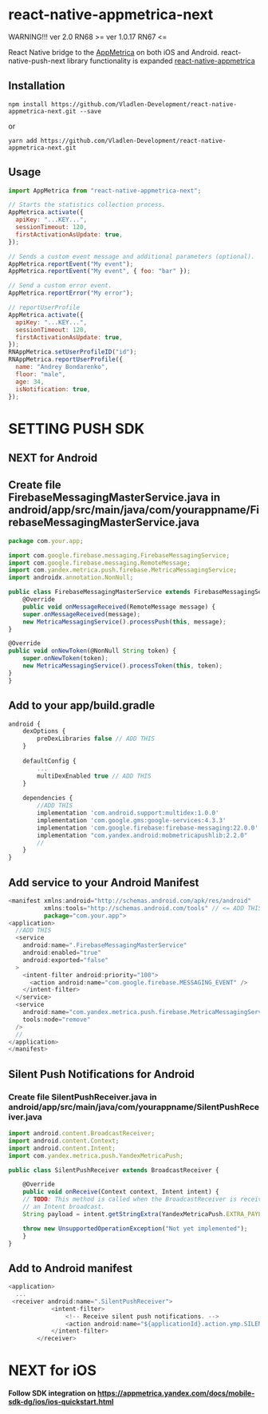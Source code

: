 # react-native-appmetrica-next

WARNING!!!
ver 2.0 RN68 >=
ver 1.0.17 RN67 <=

React Native bridge to the [AppMetrica](https://appmetrica.yandex.com/) on both iOS and Android.
react-native-push-next library functionality is expanded [react-native-appmetrica](https://github.com/yandexmobile/react-native-appmetrica)

## Installation

`npm install https://github.com/Vladlen-Development/react-native-appmetrica-next.git --save`

or

`yarn add https://github.com/Vladlen-Development/react-native-appmetrica-next.git`

## Usage

```js
import AppMetrica from "react-native-appmetrica-next";

// Starts the statistics collection process.
AppMetrica.activate({
  apiKey: "...KEY...",
  sessionTimeout: 120,
  firstActivationAsUpdate: true,
});

// Sends a custom event message and additional parameters (optional).
AppMetrica.reportEvent("My event");
AppMetrica.reportEvent("My event", { foo: "bar" });

// Send a custom error event.
AppMetrica.reportError("My error");

// reportUserProfile
AppMetrica.activate({
  apiKey: "...KEY...",
  sessionTimeout: 120,
  firstActivationAsUpdate: true,
});
RNAppMetrica.setUserProfileID("id");
RNAppMetrica.reportUserProfile({
  name: "Andrey Bondarenko",
  floor: "male",
  age: 34,
  isNotification: true,
});
```

# SETTING PUSH SDK

## NEXT for Android

## Create file FirebaseMessagingMasterService.java in android/app/src/main/java/com/yourappname/FirebaseMessagingMasterService.java

```js
package com.your.app;

import com.google.firebase.messaging.FirebaseMessagingService;
import com.google.firebase.messaging.RemoteMessage;
import com.yandex.metrica.push.firebase.MetricaMessagingService;
import androidx.annotation.NonNull;

public class FirebaseMessagingMasterService extends FirebaseMessagingService {
    @Override
    public void onMessageReceived(RemoteMessage message) {
    super.onMessageReceived(message);
    new MetricaMessagingService().processPush(this, message);
}

@Override
public void onNewToken(@NonNull String token) {
    super.onNewToken(token);
    new MetricaMessagingService().processToken(this, token);
}
}
```

## Add to your app/build.gradle

```js
android {
    dexOptions {
        preDexLibraries false // ADD THIS
    }
    
    defaultConfig {
        ...
        multiDexEnabled true // ADD THIS
    }
    
    dependencies {
        //ADD THIS
        implementation 'com.android.support:multidex:1.0.0'
        implementation 'com.google.gms:google-services:4.3.3'
        implementation 'com.google.firebase:firebase-messaging:22.0.0'
        implementation "com.yandex.android:mobmetricapushlib:2.2.0"
        //
    }
}

```

## Add service to your Android Manifest

```js
<manifest xmlns:android="http://schemas.android.com/apk/res/android"
          xmlns:tools="http://schemas.android.com/tools" // <= ADD THIS
          package="com.your.app">
<application>
  //ADD THIS
  <service
    android:name=".FirebaseMessagingMasterService"
    android:enabled="true"
    android:exported="false"
  >
    <intent-filter android:priority="100">
      <action android:name="com.google.firebase.MESSAGING_EVENT" />
    </intent-filter>
  </service>
  <service
    android:name="com.yandex.metrica.push.firebase.MetricaMessagingService"
    tools:node="remove"
  />
  //
</application>
</manifest>
```

## Silent Push Notifications for Android

### Create file SilentPushReceiver.java in android/app/src/main/java/com/yourappname/SilentPushReceiver.java

```js
import android.content.BroadcastReceiver;
import android.content.Context;
import android.content.Intent;
import com.yandex.metrica.push.YandexMetricaPush;

public class SilentPushReceiver extends BroadcastReceiver {

    @Override
    public void onReceive(Context context, Intent intent) {
    // TODO: This method is called when the BroadcastReceiver is receiving
    // an Intent broadcast.
    String payload = intent.getStringExtra(YandexMetricaPush.EXTRA_PAYLOAD);

    throw new UnsupportedOperationException("Not yet implemented");
    }
}
```

## Add to Android manifest

```js
<application>
  ...
 <receiver android:name=".SilentPushReceiver">
            <intent-filter>
                <!-- Receive silent push notifications. -->
                <action android:name="${applicationId}.action.ymp.SILENT_PUSH_RECEIVE"/>
            </intent-filter>
        </receiver>
```

# NEXT for iOS

#### Follow SDK integration on https://appmetrica.yandex.com/docs/mobile-sdk-dg/ios/ios-quickstart.html
